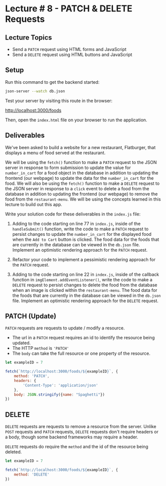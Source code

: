 # Lecture # 8 - PATCH & DELETE Requests

## Lecture Topics

- Send a `PATCH` request using HTML forms and JavaScript
- Send a `DELETE` request using HTML buttons and JavaScript

## Setup

Run this command to get the backend started:

```sh
json-server --watch db.json
```

Test your server by visiting this route in the browser:

[http://localhost:3000/foods](http://localhost:3000/foods)

Then, open the `index.html` file on your browser to run the application.

## Deliverables

We've been asked to build a website for a new restaurant, Flatburger, that displays a menu of food served at the restaurant.

We will be using the `fetch()` function to make a `PATCH` request to the JSON server in response to form submission to update the value for `number_in_cart` for a food object in the database in addition to updating the frontend (our webpage) to update the data for the `number_in_cart` for the food. We will also be using the `fetch()` function to make a `DELETE` request to the JSON server in response to a `click` event to delete a food from the database in addition to updating the frontend (our webpage) to remove the food from the `restaurant-menu`. We will be using the concepts learned in this lecture to build out this app.

Write your solution code for these deliverables in the `index.js` file:

1. Adding to the code starting on line 77 in `index.js`, inside of the `handleSubmit()` function, write the code to make a `PATCH` request to persist changes to update the `number_in_cart` for the displayed food when the `Add to Cart` button is clicked. The food data for the foods that are currently in the database can be viewed in the `db.json` file. Implement an optimistic rendering approach for the `PATCH` request.

2. Refactor your code to implement a pessimistic rendering approach for the `PATCH` request.

3. Adding to the code starting on line 22 in `index.js`, inside of the callback function in `imgElement.addEventListener()`, write the code to make a `DELETE` request to persist changes to delete the food from the database when an image is clicked within the `restaurant-menu`. The food data for the foods that are currently in the database can be viewed in the `db.json` file. Implement an optimistic rendering approach for the `DELETE` request.

## PATCH (Update)

`PATCH` requests are requests to update / modify a resource.

- The url in a `PATCH` request requires an id to identify the resource being updated. 
- The HTTP `method` is `'PATCH'`
- The `body` can take the full resource or one property of the resource.

``` javascript
let exampleID = 7

fetch(`http://localhost:3000/foods/${exampleID}`, {
    method: 'PATCH',
    headers: {
        'Content-Type': 'application/json'
    },
    body: JSON.stringify({name: "Spaghetti"})
})
```

## DELETE

`DELETE` requests are requests to remove a resource from the server. Unlike `POST` requests and `PATCH` requests, `DELETE` requests don't require headers or a body, though some backend frameworks may require a header.

`DELETE` requests do require the `method` and the id of the resource being deleted.

``` javascript
let exampleID = 7

fetch(`http://localhost:3000/foods/${exampleID}`, {
    method: 'DELETE'
})
```